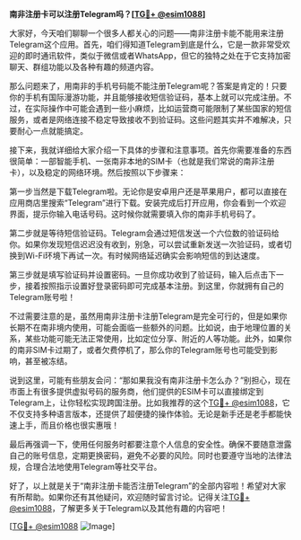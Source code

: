 **南非注册卡可以注册Telegram吗？[[TG💪+ @esim1088](https://t.me/s/esim1088)]**

大家好，今天咱们聊聊一个很多人都关心的问题——南非注册卡能不能用来注册Telegram这个应用。首先，咱们得知道Telegram到底是什么，它是一款非常受欢迎的即时通讯软件，类似于微信或者WhatsApp，但它的独特之处在于它支持加密聊天、群组功能以及各种有趣的频道内容。

那么问题来了，用南非的手机号码能不能注册Telegram呢？答案是肯定的！只要你的手机有国际漫游功能，并且能够接收短信验证码，基本上就可以完成注册。不过，在实际操作中可能会遇到一些小麻烦，比如运营商可能限制了某些国家的短信服务，或者是网络连接不稳定导致接收不到验证码。这些问题其实并不难解决，只要耐心一点就能搞定。

接下来，我就详细给大家介绍一下具体的步骤和注意事项。首先你需要准备的东西很简单：一部智能手机、一张南非本地的SIM卡（也就是我们常说的南非注册卡），以及稳定的网络环境。然后按照以下步骤来：

第一步当然是下载Telegram啦。无论你是安卓用户还是苹果用户，都可以直接在应用商店里搜索“Telegram”进行下载。安装完成后打开应用，你会看到一个欢迎界面，提示你输入电话号码。这时候你就需要填入你的南非手机号码了。

第二步就是等待短信验证码。Telegram会通过短信发送一个六位数的验证码给你。如果你发现短信迟迟没有收到，别急，可以尝试重新发送一次验证码，或者切换到Wi-Fi环境下再试一次。有时候网络延迟确实会影响短信的到达速度。

第三步就是填写验证码并设置密码。一旦你成功收到了验证码，输入后点击下一步，接着按照指示设置好登录密码即可完成基本注册。到这里，你就拥有自己的Telegram账号啦！

不过需要注意的是，虽然用南非注册卡注册Telegram是完全可行的，但是如果你长期不在南非境内使用，可能会面临一些额外的问题。比如说，由于地理位置的关系，某些功能可能无法正常使用，比如定位分享、附近的人等功能。此外，如果你的南非SIM卡过期了，或者欠费停机了，那么你的Telegram账号也可能受到影响，甚至被冻结。

说到这里，可能有些朋友会问：“那如果我没有南非注册卡怎么办？”别担心，现在市面上有很多提供虚拟号码的服务商，他们提供的ESIM卡可以直接绑定到Telegram上，让你轻松实现跨国注册。比如我推荐的这个[TG💪+ @esim1088](https://t.me/s/esim1088)，它不仅支持多种语言版本，还提供了超便捷的操作体验。无论是新手还是老手都能快速上手，而且价格也很实惠哦！

最后再强调一下，使用任何服务时都要注意个人信息的安全性。确保不要随意泄露自己的账号信息，定期更换密码，避免不必要的风险。同时也要遵守当地的法律法规，合理合法地使用Telegram等社交平台。

好了，以上就是关于“南非注册卡能否注册Telegram”的全部内容啦！希望对大家有所帮助。如果你还有其他疑问，欢迎随时留言讨论。记得关注[TG💪+ @esim1088](https://t.me/s/esim1088)，了解更多关于Telegram以及其他有趣的内容吧！

[[TG💪+ @esim1088](https://t.me/s/esim1088) ![Image](https://i.postimg.cc/4NQfJmqS/Snipaste-2025-05-13-00-14-12.png)]